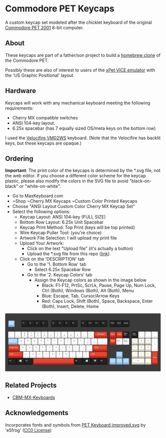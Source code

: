 # Commodore PET Keycaps
A custom keycap set modeled after the chicklet keyboard of the original [Commodore PET 2001](https://en.wikipedia.org/wiki/Commodore_PET) 8-bit computer.

## About
These keycaps are part of a father/son project to build a [homebrew clone](https://github.com/DLehenbauer/commodore-pet-clone) of the Commodore PET.

Possibly these are also of interest to users of the [xPet VICE emulator](https://vice-emu.sourceforge.io/) with the 'US Graphic Positional' layout.

## Hardware
Keycaps will work with any mechanical keyboard meeting the following requirements:
* Cherry MX compatible switches
* ANSI 104-key layout.
* 6.25x spacebar (has 7 equally sized OS/meta keys on the bottom row)

I used the [Velocifire VM02WS](https://smile.amazon.com/gp/product/B08L8QSTLY) keyboard.  (Note that the Velocifire has backlit keys, but these keycaps are opaque.)

## Ordering
**Important**: The print color of the keycaps is determined by the *.svg file, not the web editor.  If you choose a different color scheme for the keycap plastic, please also modify the colors in the SVG file to avoid "black-on-black" or "white-on-white".

* Go to MaxKeyboard.com
* ~Shop ~Cherry MX Keycaps ~Custom Color Printed Keycaps
* Choose "ANSI Layout Custom Color Cherry MX Keycap Set"
* Select the following options:
    * Keycap Layout: ANSI 104-key (FULL SIZE)
    * Bottom Row Layout: 6.25x Unit Spacebar
    * Keycap Print Method: Top Print (keys will be top printed)
    * Wire Keycap Puller Tool: (you're choice)
    * Artwork File Selection: I will upload my print file
    * Upload Your Artwork:
        * Click on the text "Upload file" (it's actually a button)
        * Upload the *.svg file from this repo ([link](https://raw.githubusercontent.com/DLehenbauer/commodore-pet-keycaps/main/MaxKeyboard/MAX_104_6.25_ANSI_COLOR_TOP_PRINT_07_2019.svg)).
    * Click on the 'DESCRIPTION' tab
        * Go to the '1. Bottom Row' tab
            * Select 6.25x Spacebar Row
        * Go to the '2. Keycap Colors' tab
            * Assign the Keycap colors as shown in the image below
               * Black: F1-F12, PrtSc, ScrLk, Pause, Page Up, Num Lock, Ctrl (Both), Windows (Both), Alt (Both), Menu
               * Blue: Escape, Tab, Cursor/Arrow Keys
               * Red: Caps Lock, Shift (Both), Space, Backspace, Enter (Both), Insert, Delete, Home
            
![Keycap Colors](https://github.com/DLehenbauer/commodore-pet-keycaps/blob/main/MaxKeyboard/Keycap-Colors.png)

## Related Projects
* [CBM-MX-Keyboards](https://github.com/sjgray/CBM-MX-Keyboards)

## Acknowledgements
Incorporates fonts and symbols from [PET Keyboard improved.svg](https://commons.wikimedia.org/wiki/File:PET_Keyboard_improved.svg) by 'e5frog' ([CC0 License](https://creativecommons.org/publicdomain/zero/1.0/))
